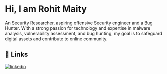 
# Hi, I am Rohit Maity                

An Security Researcher, aspiring offensive Security engineer and a Bug Hunter. With a strong passion for technology and expertise in malware analysis, vulnerability assessment, and bug hunting, my goal is to safeguard digital assets and contribute to online community.


## 🔗 Links
[![linkedin](https://img.shields.io/badge/linkedin-0A66C2?style=for-the-badge&logo=Linkedin&logoColor=white)](https://www.linkedin.com/in/rohitmaity/)
